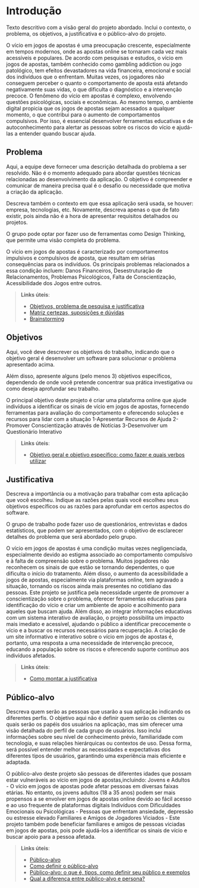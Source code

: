 # Introdução

Texto descritivo com a visão geral do projeto abordado. Inclui o contexto, o problema, os objetivos, a justificativa e o público-alvo do projeto.


O vício em jogos de apostas é uma preocupação crescente, especialmente em tempos modernos, onde as apostas online se tornaram cada vez mais acessíveis e populares. De acordo com pesquisas e estudos, o vício em jogos de apostas, também conhecido como gambling addiction ou jogo patológico, tem efeitos devastadores na vida financeira, emocional e social dos indivíduos que o enfrentam. Muitas vezes, os jogadores não conseguem perceber o quanto o comportamento de aposta está afetando negativamente suas vidas, o que dificulta o diagnóstico e a intervenção precoce.
O fenômeno do vício em apostas é complexo, envolvendo questões psicológicas, sociais e econômicas. Ao mesmo tempo, o ambiente digital propicia que os jogos de apostas sejam acessados a qualquer momento, o que contribui para o aumento de comportamentos compulsivos. Por isso, é essencial desenvolver ferramentas educativas e de autoconhecimento para alertar as pessoas sobre os riscos do vício e ajudá-las a entender quando buscar ajuda.


## Problema
Aqui, a equipe deve fornecer uma descrição detalhada do problema a ser resolvido. Não é o momento adequado para abordar questões técnicas relacionadas ao desenvolvimento da aplicação. O objetivo é compreender e comunicar de maneira precisa qual é o desafio ou necessidade que motiva a criação da aplicação.

Descreva também o contexto em que essa aplicação será usada, se  houver: empresa, tecnologias, etc. Novamente, descreva apenas o que de fato existir, pois ainda não é a hora de apresentar requisitos detalhados ou projetos.

O grupo pode optar por fazer uso de ferramentas como Design Thinking, que permite uma visão completa do problema.


O vício em jogos de apostas é caracterizado por comportamentos impulsivos e compulsivos de aposta, que resultam em sérias consequências para os indivíduos. Os principais problemas relacionados a essa condição incluem: Danos Financeiros, Desestruturação de Relacionamentos, Problemas Psicológicos, Falta de Conscientização, Acessibilidade dos Jogos entre outros.



> **Links úteis**:
> - [Objetivos, problema de pesquisa e justificativa](https://medium.com/@versioparole/objetivos-problema-de-pesquisa-e-justificativa-c98c8233b9c3)
> - [Matriz certezas, suposições e dúvidas](https://medium.com/educa%C3%A7%C3%A3o-fora-da-caixa/matriz-certezas-suposi%C3%A7%C3%B5es-e-d%C3%BAvidas-fa2263633655)
> - [Brainstorming](https://www.euax.com.br/2018/09/brainstorming/)

## Objetivos

Aqui, você deve descrever os objetivos do trabalho, indicando que o objetivo geral é desenvolver um software para solucionar o problema apresentado acima.

Além disso, apresente alguns (pelo menos 3) objetivos específicos, dependendo de onde você pretende concentrar sua prática investigativa ou como deseja aprofundar seu trabalho.


O principal objetivo deste projeto é criar uma plataforma online que ajude indivíduos a identificar os sinais de vício em jogos de apostas, fornecendo ferramentas para avaliação do comportamento e oferecendo soluções e recursos para lidar com a situação
1-Apresentar Recursos de Ajuda
2-Promover Conscientização através de Notícias
3-Desenvolver um Questionário Interativo



 
> **Links úteis**:
> - [Objetivo geral e objetivo específico: como fazer e quais verbos utilizar](https://blog.mettzer.com/diferenca-entre-objetivo-geral-e-objetivo-especifico/)

## Justificativa

Descreva a importância ou a motivação para trabalhar com esta aplicação que você escolheu. Indique as razões pelas quais você escolheu seus objetivos específicos ou as razões para aprofundar em certos aspectos do software.

O grupo de trabalho pode fazer uso de questionários, entrevistas e dados estatísticos, que podem ser apresentados, com o objetivo de esclarecer detalhes do problema que será abordado pelo grupo.


O vício em jogos de apostas é uma condição muitas vezes negligenciada, especialmente devido ao estigma associado ao comportamento compulsivo e à falta de compreensão sobre o problema. Muitos jogadores não reconhecem os sinais de que estão se tornando dependentes, o que dificulta o início do tratamento. Além disso, o aumento da acessibilidade a jogos de apostas, especialmente via plataformas online, tem agravado a situação, tornando os riscos ainda mais presentes no cotidiano das pessoas. Este projeto se justifica pela necessidade urgente de promover a conscientização sobre o problema, oferecer ferramentas educativas para identificação do vício e criar um ambiente de apoio e acolhimento para aqueles que buscam ajuda. Além disso, ao integrar informações educativas com um sistema interativo de avaliação, o projeto possibilita um impacto mais imediato e acessível, ajudando o público a identificar precocemente o vício e a buscar os recursos necessários para recuperação.
A criação de um site informativo e interativo sobre o vício em jogos de apostas é, portanto, uma resposta a uma necessidade de intervenção precoce, educando a população sobre os riscos e oferecendo suporte contínuo aos indivíduos afetados.



> **Links úteis**:
> - [Como montar a justificativa](https://guiadamonografia.com.br/como-montar-justificativa-do-tcc/)

## Público-alvo

Descreva quem serão as pessoas que usarão a sua aplicação indicando os diferentes perfis. O objetivo aqui não é definir quem serão os clientes ou quais serão os papéis dos usuários na aplicação, mas sim oferecer uma visão detalhada do perfil de cada grupo de usuários. Isso inclui informações sobre seu nível de conhecimento prévio, familiaridade com tecnologia, e suas relações hierárquicas ou contextos de uso. Dessa forma, será possível entender melhor as necessidades e expectativas dos diferentes tipos de usuários, garantindo uma experiência mais eficiente e adaptada.


O público-alvo deste projeto são pessoas de diferentes idades que possam estar vulneráveis ao vício em jogos de apostas,incluindo:
Jovens e Adultos - O vício em jogos de apostas pode afetar pessoas em diversas faixas etárias. No entanto, os jovens adultos (18 a 35 anos) podem ser mais propensos a se envolver em jogos de apostas online devido ao fácil acesso e ao uso frequente de plataformas digitais
Indivíduos com Dificuldades Emocionais ou Psicológicas - Pessoas que enfrentam ansiedade, depressão ou estresse elevado 
Familiares e Amigos de Jogadores Viciados - Este projeto também pode beneficiar familiares e amigos de pessoas viciadas em jogos de apostas, pois pode ajudá-los a identificar os sinais de vício e buscar apoio para a pessoa afetada.



> **Links úteis**:
> - [Público-alvo](https://blog.hotmart.com/pt-br/publico-alvo/)
> - [Como definir o público-alvo](https://exame.com/pme/5-dicas-essenciais-para-definir-o-publico-alvo-do-seu-negocio/)
> - [Público-alvo: o que é, tipos, como definir seu público e exemplos](https://klickpages.com.br/blog/publico-alvo-o-que-e/)
> - [Qual a diferença entre público-alvo e persona?](https://rockcontent.com/blog/diferenca-publico-alvo-e-persona/)
